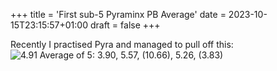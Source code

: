 +++
title = 'First sub-5 Pyraminx PB Average'
date = 2023-10-15T23:15:57+01:00
draft = false
+++

Recently I practised Pyra and managed to pull off this:
![4.91 Average of 5: 3.90, 5.57, (10.66), 5.26, (3.83)](/pyra-pb-ao5.png)
